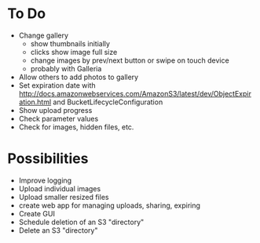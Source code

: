 To Do
=====
- Change gallery
  - show thumbnails initially
  - clicks show image full size
  - change images by prev/next button or swipe on touch device
  - probably with Galleria
- Allow others to add photos to gallery
- Set expiration date with http://docs.amazonwebservices.com/AmazonS3/latest/dev/ObjectExpiration.html and BucketLifecycleConfiguration
- Show upload progress
- Check parameter values
- Check for images, hidden files, etc.

Possibilities
=============
- Improve logging
- Upload individual images
- Upload smaller resized files
- create web app for managing uploads, sharing, expiring
- Create GUI
- Schedule deletion of an S3 "directory"
- Delete an S3 "directory"
